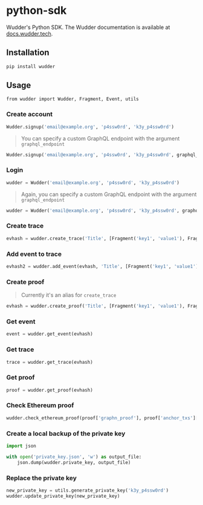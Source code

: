 # python-sdk

Wudder's Python SDK. The Wudder documentation is available at [docs.wudder.tech](https://docs.wudder.tech/).

## Installation

```bash
pip install wudder
```

## Usage

```
from wudder import Wudder, Fragment, Event, utils
```

### Create account

```python
Wudder.signup('email@example.org', 'p4ssw0rd', 'k3y_p4ssw0rd')
```

> You can specify a custom GraphQL endpoint with the argument `graphql_endpoint`

```python
Wudder.signup('email@example.org', 'p4ssw0rd', 'k3y_p4ssw0rd', graphql_endpoint='https://api.testnet.wudder.tech/graphql/')
```

### Login

```python
wudder = Wudder('email@example.org', 'p4ssw0rd', 'k3y_p4ssw0rd')
```

> Again, you can specify a custom GraphQL endpoint with the argument `graphql_endpoint`

```python
wudder = Wudder('email@example.org', 'p4ssw0rd', 'k3y_p4ssw0rd', graphql_endpoint='https://api.testnet.wudder.tech/graphql/')
```

### Create trace
```python
evhash = wudder.create_trace('Title', [Fragment('key1', 'value1'), Fragment('key2', 'value2')])
```

### Add event to trace
```python
evhash2 = wudder.add_event(evhash, 'Title', [Fragment('key1', 'value1'), Fragment('key2', 'value2')])
```

### Create proof
> Currently it's an alias for `create_trace`
```python
evhash = wudder.create_proof('Title', [Fragment('key1', 'value1'), Fragment('key2', 'value2')])
```

### Get event

```python
event = wudder.get_event(evhash)
```

### Get trace

```python
trace = wudder.get_trace(evhash)
```

### Get proof

```python
proof = wudder.get_proof(evhash)
```

### Check Ethereum proof

```python
wudder.check_ethereum_proof(proof['graphn_proof'], proof['anchor_txs']['ethereum']))
```

### Create a local backup of the private key

```python
import json

with open('private_key.json', 'w') as output_file:
    json.dump(wudder.private_key, output_file)
```

### Replace the private key

```python
new_private_key = utils.generate_private_key('k3y_p4ssw0rd')
wudder.update_private_key(new_private_key)
```
